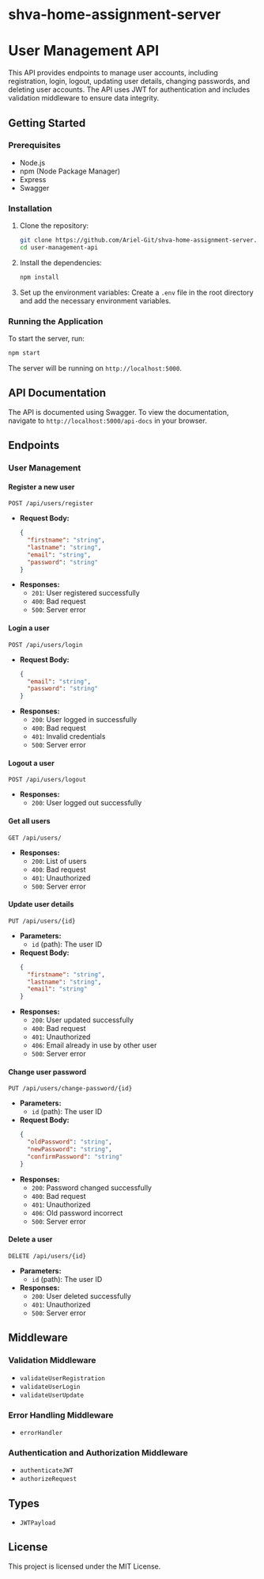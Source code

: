 # shva-home-assignment-server

# User Management API

This API provides endpoints to manage user accounts, including registration, login, logout, updating user details, changing passwords, and deleting user accounts. The API uses JWT for authentication and includes validation middleware to ensure data integrity.

## Getting Started

### Prerequisites

- Node.js
- npm (Node Package Manager)
- Express
- Swagger

### Installation

1. Clone the repository:
   ```bash
   git clone https://github.com/Ariel-Git/shva-home-assignment-server.git
   cd user-management-api
   ```

2. Install the dependencies:
   ```bash
   npm install
   ```

3. Set up the environment variables:
   Create a `.env` file in the root directory and add the necessary environment variables.

### Running the Application

To start the server, run:
```bash
npm start
```

The server will be running on `http://localhost:5000`.

## API Documentation

The API is documented using Swagger. To view the documentation, navigate to `http://localhost:5000/api-docs` in your browser.

## Endpoints

### User Management

#### Register a new user
```http
POST /api/users/register
```
- **Request Body:**
  ```json
  {
    "firstname": "string",
    "lastname": "string",
    "email": "string",
    "password": "string"
  }
  ```
- **Responses:**
  - `201`: User registered successfully
  - `400`: Bad request
  - `500`: Server error

#### Login a user
```http
POST /api/users/login
```
- **Request Body:**
  ```json
  {
    "email": "string",
    "password": "string"
  }
  ```
- **Responses:**
  - `200`: User logged in successfully
  - `400`: Bad request
  - `401`: Invalid credentials
  - `500`: Server error

#### Logout a user
```http
POST /api/users/logout
```
- **Responses:**
  - `200`: User logged out successfully

#### Get all users
```http
GET /api/users/
```
- **Responses:**
  - `200`: List of users
  - `400`: Bad request
  - `401`: Unauthorized
  - `500`: Server error

#### Update user details
```http
PUT /api/users/{id}
```
- **Parameters:**
  - `id` (path): The user ID
- **Request Body:**
  ```json
  {
    "firstname": "string",
    "lastname": "string",
    "email": "string"
  }
  ```
- **Responses:**
  - `200`: User updated successfully
  - `400`: Bad request
  - `401`: Unauthorized
  - `406`: Email already in use by other user
  - `500`: Server error

#### Change user password
```http
PUT /api/users/change-password/{id}
```
- **Parameters:**
  - `id` (path): The user ID
- **Request Body:**
  ```json
  {
    "oldPassword": "string",
    "newPassword": "string",
    "confirmPassword": "string"
  }
  ```
- **Responses:**
  - `200`: Password changed successfully
  - `400`: Bad request
  - `401`: Unauthorized
  - `406`: Old password incorrect
  - `500`: Server error

#### Delete a user
```http
DELETE /api/users/{id}
```
- **Parameters:**
  - `id` (path): The user ID
- **Responses:**
  - `200`: User deleted successfully
  - `401`: Unauthorized
  - `500`: Server error

## Middleware

### Validation Middleware
- `validateUserRegistration`
- `validateUserLogin`
- `validateUserUpdate`

### Error Handling Middleware
- `errorHandler`

### Authentication and Authorization Middleware
- `authenticateJWT`
- `authorizeRequest`

## Types
- `JWTPayload`

## License

This project is licensed under the MIT License.

